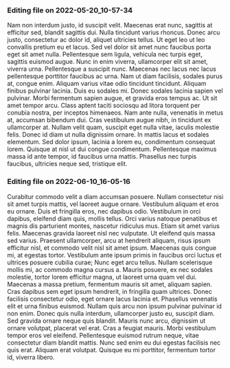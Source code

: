 

### Editing file on 2022-05-20_10-57-34

Nam non interdum justo, id suscipit velit. Maecenas erat nunc, sagittis at efficitur sed, blandit sagittis dui. Nulla tincidunt varius rhoncus. Donec arcu justo, consectetur ac dolor id, aliquet ultricies tellus. Ut eget leo ut leo convallis pretium eu et lacus. Sed vel dolor sit amet nunc faucibus porta eget sit amet nulla. Pellentesque sem ligula, vehicula nec turpis eget, sagittis euismod augue. Nunc in enim viverra, ullamcorper elit sit amet, viverra urna. Pellentesque a suscipit nunc. Maecenas nec lacus nec lacus pellentesque porttitor faucibus ac urna. Nam ut diam facilisis, sodales purus at, congue enim.
Aliquam varius vitae odio tincidunt tincidunt. Aliquam finibus pulvinar lacinia. Duis eu sodales mi. Donec sodales lacinia sapien vel pulvinar. Morbi fermentum sapien augue, et gravida eros tempus ac. Ut sit amet tempor arcu. Class aptent taciti sociosqu ad litora torquent per conubia nostra, per inceptos himenaeos. Nam ante nulla, venenatis in metus at, accumsan bibendum dui. Cras vestibulum augue nibh, in tincidunt ex ullamcorper at. Nullam velit quam, suscipit eget nulla vitae, iaculis molestie felis. Donec id diam ut nulla dignissim ornare. In mattis lacus et sodales elementum. Sed dolor ipsum, lacinia a lorem eu, condimentum consequat lorem. Quisque at nisl ut dui congue condimentum. Pellentesque maximus massa id ante tempor, id faucibus urna mattis. Phasellus nec turpis faucibus, ultricies neque sed, tristique elit.




### Editing file on 2022-06-10_16-05-16

Curabitur commodo velit a diam accumsan posuere. Nullam consectetur nisi sit amet turpis mattis, vel laoreet augue ornare. Vestibulum aliquam et eros eu ornare. Duis et fringilla eros, nec dapibus odio. Vestibulum in orci dapibus, eleifend diam quis, mollis tellus. Orci varius natoque penatibus et magnis dis parturient montes, nascetur ridiculus mus. Etiam sit amet varius felis. Maecenas gravida laoreet nisl nec vulputate. Ut eleifend quis massa sed varius. Praesent ullamcorper, arcu at hendrerit aliquam, risus ipsum efficitur nisl, et commodo velit nisl sit amet ipsum. Maecenas quis congue mi, at egestas tortor. Vestibulum ante ipsum primis in faucibus orci luctus et ultrices posuere cubilia curae; Nunc eget arcu tellus. Nullam scelerisque mollis mi, ac commodo magna cursus a. Mauris posuere, ex nec sodales molestie, tortor lorem efficitur magna, ut laoreet urna quam vel dui. Maecenas a massa pretium, fermentum mauris sit amet, aliquam sapien.
Cras dapibus sem eget ipsum hendrerit, in fringilla quam ultrices. Donec facilisis consectetur odio, eget ornare lacus lacinia et. Phasellus venenatis elit et urna finibus euismod. Nullam quis arcu non ipsum pulvinar pulvinar id non enim. Donec quis nulla interdum, ullamcorper justo eu, suscipit diam. Sed gravida ornare neque quis blandit. Mauris nunc arcu, dignissim ut ornare volutpat, placerat vel erat. Cras a feugiat mauris. Morbi vestibulum tempor eros vel eleifend. Pellentesque euismod rutrum neque, vitae consectetur diam blandit mattis. Nunc sed enim eu dui egestas facilisis nec quis erat. Aliquam erat volutpat. Quisque eu mi porttitor, fermentum tortor id, viverra libero.


